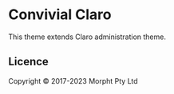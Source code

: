 # Convivial Claro

This theme extends Claro administration theme.

## Licence

Copyright © 2017-2023 Morpht Pty Ltd
